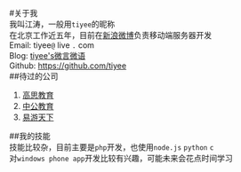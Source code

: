 #关于我   
我叫江涛，一般用```tiyee```的昵称   
在北京工作近五年，目前在[新浪微博](http://weibo.com)负责移动端服务器开发   
Email: tiyee```@``` live ```.``` com   
Blog: [tiyee's微言微语](http://www.tiyee.net)   
Github: <https://github.com/tiyee>   
##待过的公司   
1. [高思教育](http://www.gaosiedu.com)
2. [中公教育](http://www.offcn.com)
3. [易游天下](http://1u.com)

##我的技能   
技能比较杂，目前主要是```php```开发，也使用```node.js``` ```python``` ```c```   
对```windows phone app```开发比较有兴趣，可能未来会花点时间学习